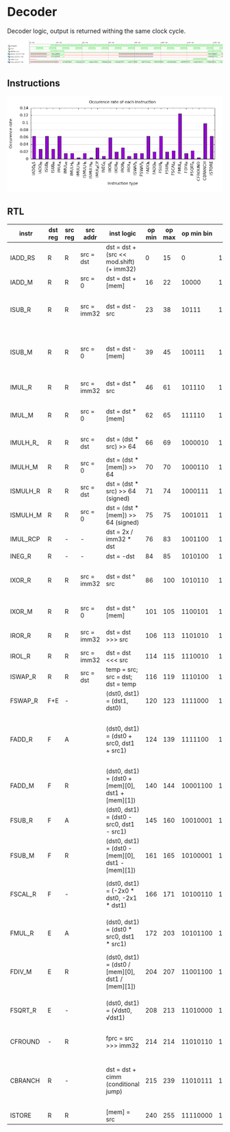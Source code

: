 # Decoder 

Decoder logic, output is returned withing the same clock cycle.

![Decoder waves!](/doc/wave.png)

## Instructions 

![Occurence rate of instructions!](/doc/plot/instr.png)

## RTL 

|instr|dst reg|src reg|src addr|inst logic|op min|op max|op min bin|op max bin|bit mask|notes|
| --- | ---- | ------ | ----- | -------- | ----- | ---- | -------- | ------- | ------ | ---- |
|IADD_RS|R|R|src = dst|dst = dst + (src << mod.shift) (+ imm32)|0|15|0|1111| 0000XXXX \| 0XXX_XXXX & ~0111_11XX|0,2578125|
|IADD_M|R|R|src = 0|dst = dst + [mem]|16|22|10000|10110 | 00010XXX & ~XXXXX111||
|ISUB_R|R|R|src = imm32|dst = dst - src|23|38| 10111 | 100110 | 0001_0111 \| 0001_1XXX \| ( XX10_0XXX & ~ XXXX_X111 )||
|ISUB_M|R|R|src = 0|dst = dst - [mem]|39|45| 100111 | 101101 | 0010_XXXX & ( XXXX_0111 \| ( XXXX_1XXX & ~XXXX_X11X ) ) ||
|IMUL_R|R|R|src = imm32|dst = dst * src|46|61| 101110 | 111101 | 10_111X \| (11_XXXX & ~XX_111X )||
|IMUL_M|R|R|src = 0|dst = dst * [mem]|62|65|111110|1000001|lt64 : 11_111X,  ge64 : 00_000X||
|IMULH_R_|R|R|src = dst|dst = (dst * src) >> 64| 66 | 69 | 1000010 | 1000101 | 00_0XXX & ( 01X \| ( 1XX & ~11X ) ) ||
|IMULH_M|R|R|src = 0|dst = (dst * [mem]) >> 64|70|70|1000110 | 1000110|8'b01000110||
|ISMULH_R|R|R|src = dst|dst = (dst * src) >> 64 (signed)|71|74|1000111 | 1001010 | 00_XXXX & ( 0111 \| ( 10XX & ~11 ) )||
|ISMULH_M|R|R|src = 0|dst = (dst * [mem]) >> 64 (signed)|75|75|1001011|1001011|8'b01001011||
|IMUL_RCP|R|-|-|dst = 2x / imm32 * dst|76|83|1001100|1010011|0X_XXXX & ( X0_11XX \| X1_00XX ) ||
|INEG_R|R|-|-|dst = -dst|84|85|1010100|1010101|8'b0101010X||
|IXOR_R|R|R|src = imm32|dst = dst ^ src|86|100 | 1010110 | 1100100 | ( 01_XXXX & ( 011X \| 1XXX )) \| ( 10_0XXX & ( 0XX \| 100 ))||
|IXOR_M|R|R|src = 0|dst = dst ^ [mem]|101|105| 1100101 | 1101001 | 10_XXXX & ( ( 01XX & ~01 ) \| 100X )||
|IROR_R|R|R|src = imm32|dst = dst >>> src|106|113|1101010|1110001|( 10_1XXX & ~00X ) \| 11_000X||
|IROL_R|R|R|src = imm32|dst = dst <<< src|114|115|1110010|1110011|8'b0111001X||
|ISWAP_R|R|R|src = dst|temp = src; src = dst; dst = temp|116|119|1110100|1110111|8'b011101XX||
|FSWAP_R|F+E|-||(dst0, dst1) = (dst1, dst0)|120|123|1111000|1111011|8'b011110XX||
|FADD_R|F|A||(dst0, dst1) = (dst0 + src0, dst1 + src1)|124|139|1111100|10001011|lt127 : 111_11XX    ge127 :  1000_1011 : 1000_XXXX & ( 0XXX \| 10XX  ) |0111_1100 -> 1101_0101|
|FADD_M|F|R||(dst0, dst1) = (dst0 + [mem][0], dst1 + [mem][1])|140|144|10001100|10010000|100X_XXXX & ( 0_11XX \|  1_000  )||
|FSUB_R|F|A||(dst0, dst1) = (dst0 - src0, dst1 - src1)|145|160|10010001|10100000|10XX_XXXX & ( ( 01_XXXX & ~000X) \| 10_0000 )||
|FSUB_M|F|R||(dst0, dst1) = (dst0 - [mem][0], dst1 - [mem][1])|161|165|10100001|10100101|8'b10100XXX  & ~000 & ~11X|
|FSCAL_R|F|-||(dst0, dst1) = (-2x0 * dst0, -2x1 * dst1)|166|171|10100110|10101011|1010_0110 -> 1010_1011 : 1010_XXXX &  ( 011X \| 10XX )||
|FMUL_R|E|A||(dst0, dst1) = (dst0 * src0, dst1 * src1)|172|203|10101100|11001011|1010_1100 -> 1100_1011 : 1010_11XX \| (1100_XXXX & ~11XX )||
|FDIV_M|E|R||(dst0, dst1) = (dst0 / [mem][0], dst1 / [mem][1])|204|207|11001100|11001111|8'b110011XX||
|FSQRT_R|E|-||(dst0, dst1) = (√dst0, √dst1)|208|213|11010000|11010101|1101_0000 -> 1101_0101 : 1101_XXXX & ( 0XXX & ~X11X )||
|CFROUND|-|R||fprc = src >>> imm32|214|214|11010110|11010110|8'b11010110|1101_0110 -> 1111_1111|
|CBRANCH|R|-||dst = dst + cimm (conditional jump)|215|239|11010111|11101111|1101_0111 -> 1110_1111  :11XX_XXXX  &  ( ( 01_XXXX & ( 1XXX \| 0111 ) ) \|  10_XXXX ) ||
|ISTORE|R|R||[mem] = src|240|255|11110000|11111111|8'b1111XXXX||
